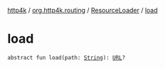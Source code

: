 [http4k](../../index.md) / [org.http4k.routing](../index.md) / [ResourceLoader](index.md) / [load](./load.md)

# load

`abstract fun load(path: `[`String`](https://kotlinlang.org/api/latest/jvm/stdlib/kotlin/-string/index.html)`): `[`URL`](https://docs.oracle.com/javase/9/docs/api/java/net/URL.html)`?`